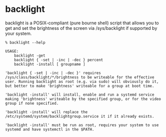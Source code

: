 # backlight
backlight is a POSIX-compliant (pure bourne shell) script that allows you to get and set the brightness of the screen via /sys/backlight if supported by your system.

`% backlight --help`
```
USAGE:
    backlight -get
    backlight { -set | -inc | -dec } percent
    backlight -install [ groupname ]

'backlight { -set | -inc | -dec }' requires
/sys/class/backlight/*/brightness to be writeable for the effective
user. Running backlight as root (e.g. via sudo) will obviously do it,
but better to make 'brightness' writeable for a group at boot time.

'backlight -install' will install, enable and run a systemd service
making 'brightness' writeable by the specified group, or for the video
group if none specified.

'backlight -install' will replace the
/etc/systemd/system/backlightgroup.service it if it already exists.

'backlight -install' must be run as root, requires your system to use
systemd and have systemctl in the $PATH.
```
